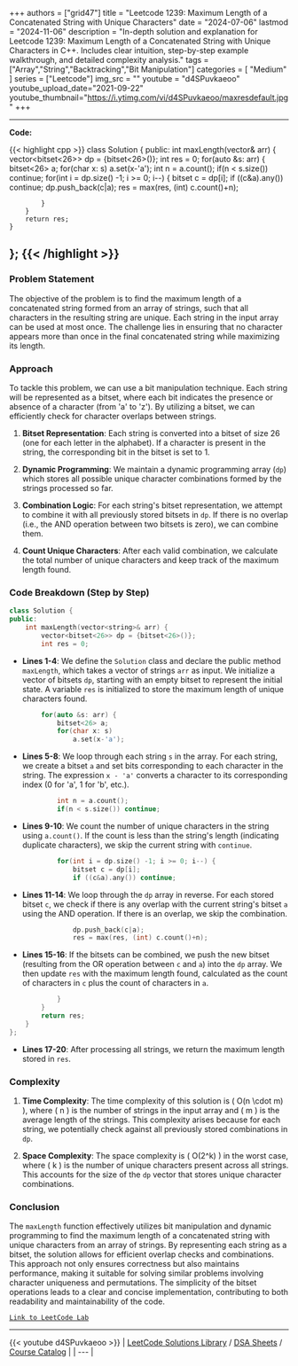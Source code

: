 
+++
authors = ["grid47"]
title = "Leetcode 1239: Maximum Length of a Concatenated String with Unique Characters"
date = "2024-07-06"
lastmod = "2024-11-06"
description = "In-depth solution and explanation for Leetcode 1239: Maximum Length of a Concatenated String with Unique Characters in C++. Includes clear intuition, step-by-step example walkthrough, and detailed complexity analysis."
tags = ["Array","String","Backtracking","Bit Manipulation"]
categories = [
    "Medium"
]
series = ["Leetcode"]
img_src = ""
youtube = "d4SPuvkaeoo"
youtube_upload_date="2021-09-22"
youtube_thumbnail="https://i.ytimg.com/vi/d4SPuvkaeoo/maxresdefault.jpg"
+++



---
**Code:**

{{< highlight cpp >}}
class Solution {
public:
    int maxLength(vector<string>& arr) {
        vector<bitset<26>> dp = {bitset<26>()};
        int res = 0;
        for(auto &s: arr) {
            bitset<26> a;
            for(char x: s)
                a.set(x-'a');
            int n = a.count();
            if(n < s.size()) continue;
            for(int i = dp.size() -1; i >= 0; i--) {
                bitset c = dp[i];
                if ((c&a).any()) continue;
                dp.push_back(c|a);
                res = max(res, (int) c.count()+n);
                
            }
        }
        return res;
    }
};
{{< /highlight >}}
---


### Problem Statement
The objective of the problem is to find the maximum length of a concatenated string formed from an array of strings, such that all characters in the resulting string are unique. Each string in the input array can be used at most once. The challenge lies in ensuring that no character appears more than once in the final concatenated string while maximizing its length.

### Approach
To tackle this problem, we can use a bit manipulation technique. Each string will be represented as a bitset, where each bit indicates the presence or absence of a character (from 'a' to 'z'). By utilizing a bitset, we can efficiently check for character overlaps between strings.

1. **Bitset Representation**: Each string is converted into a bitset of size 26 (one for each letter in the alphabet). If a character is present in the string, the corresponding bit in the bitset is set to 1.

2. **Dynamic Programming**: We maintain a dynamic programming array (`dp`) which stores all possible unique character combinations formed by the strings processed so far.

3. **Combination Logic**: For each string's bitset representation, we attempt to combine it with all previously stored bitsets in `dp`. If there is no overlap (i.e., the AND operation between two bitsets is zero), we can combine them.

4. **Count Unique Characters**: After each valid combination, we calculate the total number of unique characters and keep track of the maximum length found.

### Code Breakdown (Step by Step)

```cpp
class Solution {
public:
    int maxLength(vector<string>& arr) {
        vector<bitset<26>> dp = {bitset<26>()};
        int res = 0;
```
- **Lines 1-4**: We define the `Solution` class and declare the public method `maxLength`, which takes a vector of strings `arr` as input. We initialize a vector of bitsets `dp`, starting with an empty bitset to represent the initial state. A variable `res` is initialized to store the maximum length of unique characters found.

```cpp
        for(auto &s: arr) {
            bitset<26> a;
            for(char x: s)
                a.set(x-'a');
```
- **Lines 5-8**: We loop through each string `s` in the array. For each string, we create a bitset `a` and set bits corresponding to each character in the string. The expression `x - 'a'` converts a character to its corresponding index (0 for 'a', 1 for 'b', etc.).

```cpp
            int n = a.count();
            if(n < s.size()) continue;
```
- **Lines 9-10**: We count the number of unique characters in the string using `a.count()`. If the count is less than the string's length (indicating duplicate characters), we skip the current string with `continue`.

```cpp
            for(int i = dp.size() -1; i >= 0; i--) {
                bitset c = dp[i];
                if ((c&a).any()) continue;
```
- **Lines 11-14**: We loop through the `dp` array in reverse. For each stored bitset `c`, we check if there is any overlap with the current string's bitset `a` using the AND operation. If there is an overlap, we skip the combination.

```cpp
                dp.push_back(c|a);
                res = max(res, (int) c.count()+n);
```
- **Lines 15-16**: If the bitsets can be combined, we push the new bitset (resulting from the OR operation between `c` and `a`) into the `dp` array. We then update `res` with the maximum length found, calculated as the count of characters in `c` plus the count of characters in `a`.

```cpp
            }
        }
        return res;
    }
};
```
- **Lines 17-20**: After processing all strings, we return the maximum length stored in `res`.

### Complexity
1. **Time Complexity**: The time complexity of this solution is \( O(n \cdot m) \), where \( n \) is the number of strings in the input array and \( m \) is the average length of the strings. This complexity arises because for each string, we potentially check against all previously stored combinations in `dp`.

2. **Space Complexity**: The space complexity is \( O(2^k) \) in the worst case, where \( k \) is the number of unique characters present across all strings. This accounts for the size of the `dp` vector that stores unique character combinations.

### Conclusion
The `maxLength` function effectively utilizes bit manipulation and dynamic programming to find the maximum length of a concatenated string with unique characters from an array of strings. By representing each string as a bitset, the solution allows for efficient overlap checks and combinations. This approach not only ensures correctness but also maintains performance, making it suitable for solving similar problems involving character uniqueness and permutations. The simplicity of the bitset operations leads to a clear and concise implementation, contributing to both readability and maintainability of the code.

[`Link to LeetCode Lab`](https://leetcode.com/problems/maximum-length-of-a-concatenated-string-with-unique-characters/description/)

---
{{< youtube d4SPuvkaeoo >}}
| [LeetCode Solutions Library](https://grid47.xyz/leetcode/) / [DSA Sheets](https://grid47.xyz/sheets/) / [Course Catalog](https://grid47.xyz/courses/) |
| --- |
